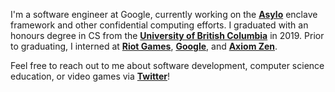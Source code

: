 I'm a software engineer at Google, currently working on the [**Asylo**](https://github.com/google/asylo) enclave framework and other confidential computing efforts. I graduated with an honours degree in CS from the [**University of British Columbia**](https://www.ubc.ca/) in 2019. Prior to graduating, I interned at [**Riot Games**](https://www.riotgames.com/), [**Google**](https://google.com), and [**Axiom Zen**](https://www.axiomzen.co/).

Feel free to reach out to me about software development, computer science education, or video games via [**Twitter**](https://twitter.com/iKevinY)!
